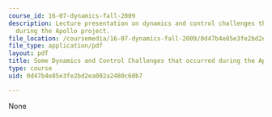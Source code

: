 ```yaml
---
course_id: 16-07-dynamics-fall-2009
description: Lecture presentation on dynamics and control challenges that occurred
  during the Apollo project.
file_location: /coursemedia/16-07-dynamics-fall-2009/0d47b4e85e3fe2bd2ea002a2480c60b7_MIT16_07F09_Lec32.pdf
file_type: application/pdf
layout: pdf
title: Some Dynamics and Control Challenges that occurred during the Apollo Project
type: course
uid: 0d47b4e85e3fe2bd2ea002a2480c60b7

---
```

None